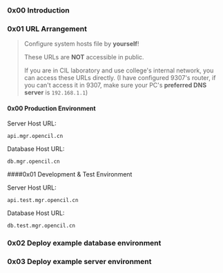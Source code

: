 ### 0x00 Introduction



### 0x01 URL Arrangement

> Configure system hosts file by **yourself**!
>
> These URLs are **NOT** accessible in public.
>
> If you are in CIL laboratory and use college's internal network, you can access these URLs directly. (I have configured 9307's router, if you can't access it in 9307, make sure your PC's **preferred DNS server** is `192.168.1.1`)

#### 0x00 Production Environment

Server Host URL:

```
api.mgr.opencil.cn
```

Database Host URL:

```
db.mgr.opencil.cn
```

####0x01 Development & Test Environment

Server Host URL:

```
api.test.mgr.opencil.cn
```

Database Host URL:

```
db.test.mgr.opencil.cn
```

### 0x02 Deploy example database environment



### 0x03 Deploy example server environment

